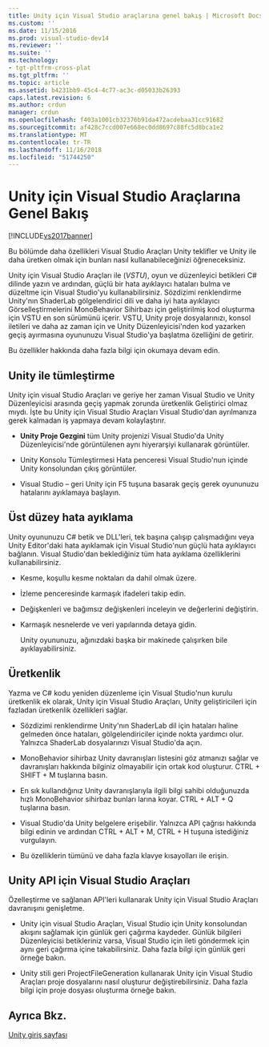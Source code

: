 ```yaml
---
title: Unity için Visual Studio araçlarına genel bakış | Microsoft Docs
ms.custom: ''
ms.date: 11/15/2016
ms.prod: visual-studio-dev14
ms.reviewer: ''
ms.suite: ''
ms.technology:
- tgt-pltfrm-cross-plat
ms.tgt_pltfrm: ''
ms.topic: article
ms.assetid: b4231bb9-45c4-4c77-ac3c-d05033b26393
caps.latest.revision: 6
ms.author: crdun
manager: crdun
ms.openlocfilehash: f403a1001cb32376b91da472acdebaa31cc91682
ms.sourcegitcommit: af428c7ccd007e668ec0dd8697c88fc5d8bca1e2
ms.translationtype: MT
ms.contentlocale: tr-TR
ms.lasthandoff: 11/16/2018
ms.locfileid: "51744250"
---
```

# <a name="overview-of-visual-studio-tools-for-unity"></a>Unity için Visual Studio Araçlarına Genel Bakış
[!INCLUDE[vs2017banner](../includes/vs2017banner.md)]

  
Bu bölümde daha özellikleri Visual Studio Araçları Unity teklifler ve Unity ile daha üretken olmak için bunları nasıl kullanabileceğinizi öğreneceksiniz.  
  
 Unity için Visual Studio Araçları ile (*VSTU*), oyun ve düzenleyici betikleri C# dilinde yazın ve ardından, güçlü bir hata ayıklayıcı hataları bulma ve düzeltme için Visual Studio'yu kullanabilirsiniz. Sözdizimi renklendirme Unity'nın ShaderLab gölgelendirici dili ve daha iyi hata ayıklayıcı Görselleştirmelerini MonoBehavior Sihirbazı için geliştirilmiş kod oluşturma için VSTU en son sürümünü içerir. VSTU, Unity proje dosyalarınızı, konsol iletileri ve daha az zaman için ve Unity Düzenleyicisi'nden kod yazarken geçiş ayırmasına oyununuzu Visual Studio'ya başlatma özelliğini de getirir.  
  
 Bu özellikler hakkında daha fazla bilgi için okumaya devam edin.  
  
## <a name="integration-with-unity"></a>Unity ile tümleştirme  
 Unity için visual Studio Araçları ve geriye her zaman Visual Studio ve Unity Düzenleyicisi arasında geçiş yapmak zorunda üretkenlik Geliştirici olmaz mıydı. İşte bu Unity için Visual Studio Araçları Visual Studio'dan ayrılmanıza gerek kalmadan iş yapmaya devam kolaylaştırır.  
  
-   **Unity Proje Gezgini** tüm Unity projenizi Visual Studio'da Unity Düzenleyicisi'nde görüntülenen aynı hiyerarşiyi kullanarak görüntüler.  
  
-   Unity Konsolu Tümleştirmesi Hata penceresi Visual Studio'nun içinde Unity konsolundan çıkış görüntüler.  
  
-   Visual Studio – geri Unity için F5 tuşuna basarak geçiş gerek oyununuzu hatalarını ayıklamaya başlayın.  
  
## <a name="superior-debugging"></a>Üst düzey hata ayıklama  
 Unity oyununuzu C# betik ve DLL'leri, tek başına çalışıp çalışmadığını veya Unity Editor'daki hata ayıklamak için Visual Studio'nun güçlü hata ayıklayıcı bağlanın. Visual Studio'dan beklediğiniz tüm hata ayıklama özelliklerini kullanabilirsiniz.  
  
- Kesme, koşullu kesme noktaları da dahil olmak üzere.  
  
- İzleme penceresinde karmaşık ifadeleri takip edin.  
  
- Değişkenleri ve bağımsız değişkenleri inceleyin ve değerlerini değiştirin.  
  
- Karmaşık nesnelerde ve veri yapılarında detaya gidin.  
  
  Unity oyununuzu, ağınızdaki başka bir makinede çalışırken bile ayıklayabilirsiniz.  
  
## <a name="productivity"></a>Üretkenlik  
 Yazma ve C# kodu yeniden düzenleme için Visual Studio'nun kurulu üretkenlik ek olarak, Unity için Visual Studio Araçları, Unity geliştiricileri için fazladan üretkenlik özellikleri sağlar.  
  
-   Sözdizimi renklendirme Unity'nın ShaderLab dil için hataları haline gelmeden önce hataları, gölgelendiriciler içinde nokta yardımcı olur. Yalnızca ShaderLab dosyalarınızı Visual Studio'da açın.  
  
-   MonoBehavior sihirbaz Unity davranışları listesini göz atmanızı sağlar ve davranışları hakkında bilginiz olmayabilir için ortak kod oluşturur. CTRL + SHIFT + M tuşlarına basın.  
  
-   En sık kullandığınız Unity davranışlarıyla ilgili bilgi sahibi olduğunuzda hızlı MonoBehavior sihirbaz bunları larına koyar. CTRL + ALT + Q tuşlarına basın.  
  
-   Visual Studio'da Unity belgelere erişebilir. Yalnızca API çağrısı hakkında bilgi edinin ve ardından CTRL + ALT + M, CTRL + H tuşuna istediğiniz vurgulayın.  
  
-   Bu özelliklerin tümünü ve daha fazla klavye kısayolları ile erişin.  
  
## <a name="visual-studio-tools-for-unity-api"></a>Unity API için Visual Studio Araçları  
 Özelleştirme ve sağlanan API'leri kullanarak Unity için Visual Studio Araçları davranışını genişletme.  
  
-   Unity için visual Studio Araçları, Visual Studio için Unity konsolundan akışını sağlamak için günlük geri çağırma kaydeder. Günlük bilgileri Düzenleyicisi betikleriniz varsa, Visual Studio için ileti göndermek için aynı geri çağırma içine takabilirsiniz. Daha fazla bilgi için günlük geri örneğe bakın.  
  
-   Unity stili geri ProjectFileGeneration kullanarak Unity için Visual Studio Araçları proje dosyalarını nasıl oluşturur değiştirebilirsiniz. Daha fazla bilgi için proje dosyası oluşturma örneğe bakın.  
  
## <a name="see-also"></a>Ayrıca Bkz.  
 [Unity giriş sayfası](http://unity3d.com)

